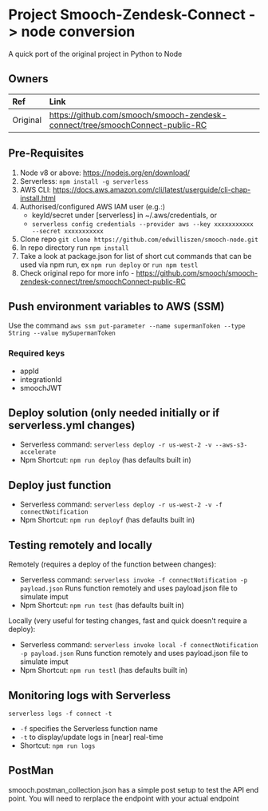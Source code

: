 # Project Smooch-Zendesk-Connect -> node conversion
A quick port of the original project in Python to Node

## Owners

| Ref      | Link                                                                          |
| :------- | :---------------------------------------------------------------------------- |
| Original | https://github.com/smooch/smooch-zendesk-connect/tree/smoochConnect-public-RC |

## Pre-Requisites
1. Node v8 or above: https://nodejs.org/en/download/
2. Serverless: `npm install -g serverless`
3. AWS CLI: https://docs.aws.amazon.com/cli/latest/userguide/cli-chap-install.html
4. Authorised/configured AWS IAM user (e.g.:)
    * keyId/secret under [serverless] in ~/.aws/credentials, or
    * `serverless config credentials --provider aws --key xxxxxxxxxxx --secret xxxxxxxxxxx`
5. Clone repo `git clone https://github.com/edwilliszen/smooch-node.git`
6. In repo directory run `npm install` 
7. Take a look at package.json for list of short cut commands that can be used via npm run, ex `npm run deploy` or `run npm testl`
8. Check original repo for more info - https://github.com/smooch/smooch-zendesk-connect/tree/smoochConnect-public-RC

## Push environment variables to AWS (SSM)
Use the command `aws ssm put-parameter --name supermanToken --type String --value mySupermanToken`
### Required keys
* appId
* integrationId
* smoochJWT

## Deploy solution (only needed initially or if serverless.yml changes)
* Serverless command: `serverless deploy -r us-west-2 -v --aws-s3-accelerate`
* Npm Shortcut: `npm run deploy` (has defaults built in)

## Deploy just function
* Serverless command: `serverless deploy -r us-west-2 -v -f connectNotification`
* Npm Shortcut: `npm run deployf` (has defaults built in)

## Testing remotely and locally
Remotely (requires a deploy of the function between changes):
* Serverless command: `serverless invoke -f connectNotification -p payload.json` Runs function remotely and uses payload.json file to simulate imput
* Npm Shortcut: `npm run test` (has defaults built in)

Locally (very useful for testing changes, fast and quick doesn't require a deploy):
* Serverless command: `serverless invoke local -f connectNotification -p payload.json` Runs function remotely and uses payload.json file to simulate imput
* Npm Shortcut: `npm run testl` (has defaults built in)

## Monitoring logs with Serverless
`serverless logs -f connect -t`
* `-f` specifies the Serverless function name
* `-t` to display/update logs in [near] real-time
* Shortcut: `npm run logs`

## PostMan
smooch.postman_collection.json has a simple post setup to test the API end point.  You will need to rerplace the endpoint with your actual endpoint